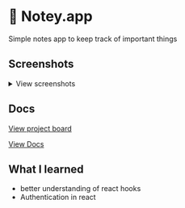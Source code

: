 # 📝 Notey.app

Simple notes app to keep track of important things

## Screenshots

<details>
    <summary>View screenshots</summary>

### Sign in & Register

![signin](./docs/screens/signin.png)
![register](./docs/screens/register.png)

### Create note modal

![Create note](./docs/screens/create-note.png)

### Main app

![main](./docs/screens/main-app.png)

</details>

## Docs

[View project board](https://github.com/Dev-CasperTheGhost/notey.app/projects/1)

[View Docs](docs/README.md)

## What I learned

- better understanding of react hooks
- Authentication in react